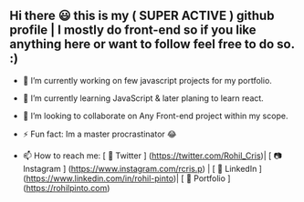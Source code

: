 ## Hi there 😃 this is my ( SUPER ACTIVE ) github profile | I mostly do front-end so if you like anything here or want to follow feel free to do so. :)

 


 

- 🔭 I’m currently working on few javascript projects for my portfolio.
- 🌱 I’m currently learning JavaScript & later planing to learn react.
- 👯 I’m looking to collaborate on Any Front-end project within my scope.
- ⚡ Fun fact: Im a master procrastinator 😂
 
- 📫 How to reach me: [ 💜 Twitter ] (https://twitter.com/Rohil_Cris)| [ 📷 Instagram ] (https://www.instagram.com/rcris.p) | [ 🤵 LinkedIn ] (https://www.linkedin.com/in/rohil-pinto)| [ 🎯 Portfolio ] (https://rohilpinto.com)
 

 
